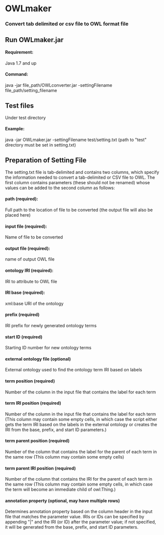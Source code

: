 # OWLmaker
### Convert tab delimited or csv file to OWL format file
## Run OWLmaker.jar
#### Requirement:
Java 1.7 and up
#### Command:
java -jar file_path/OWLconverter.jar -settingFilename file_path/setting_filename 
## Test files
Under test directory
#### Example:
java -jar OWLmaker.jar -settingFilename test/setting.txt 
(path to "test" directory must be set in setting.txt)
## Preparation of Setting File
The setting.txt file is tab-delimited and contains two columns, which specify the information needed to convert a tab-delimited or CSV file to OWL. The first column contains parameters (these should not be renamed) whose values can be added to the second column as follows:

#### path (required):
Full path to the location of file to be converted (the output file will also be placed here)
#### input file (required):
Name of file to be converted
#### output file (required):
name of output OWL file
#### ontology IRI (required):
IRI to attribute to OWL file
#### IRI base (required):
xml:base URI of the ontology
#### prefix (required)
IRI prefix for newly generated ontology terms
#### start ID (required)
Starting ID number for new ontology terms
#### external ontology file (optional)
External ontology used to find the ontology term IRI based on labels
#### term position (required)
Number of the column in the input file that contains the label for each term
#### term IRI position (required)
Number of the column in the input file that contains the label for each term (This column may contain some empty cells, in which case the script either gets the term IRI based on the labels in the external ontology or creates the IRI from the base, prefix, and start ID parameters.)
#### term parent position (required)
Number of the column that contains the label for the parent of each term in the same row (This column may contain some empty cells)
#### term parent IRI position (required)
Number of the column that contains the IRI for the parent of each term in the same row (This column may contain some empty cells, in which case the term will become an immediate child of owl:Thing.)
#### annotation property (optional, may have multiple rows)
Determines annotation property based on the column header in the input file that matches the parameter value. IRIs or IDs can be specified by appending "|" and the IRI (or ID) after the parameter value; if not specified, it will be generated from the base, prefix, and start ID parameters.


